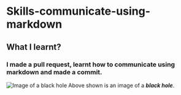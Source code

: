 # Skills-communicate-using-markdown
## What I learnt?
### I made a pull request, learnt how to communicate using markdown and made a commit.

![Image of a black hole](https://github.com/user-attachments/assets/55e2dc7a-12e7-4918-9c9f-12db02abd960)
Above shown is an image of a **_black hole_**.


